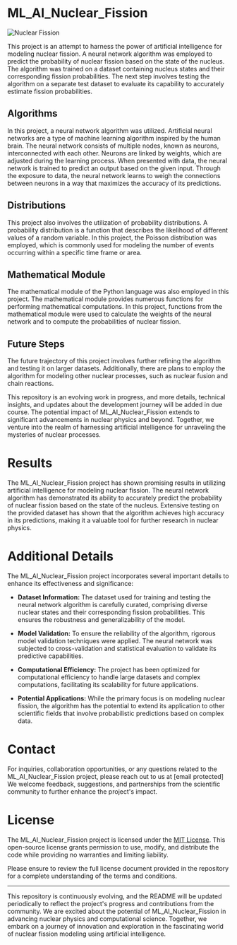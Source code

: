 # ML_AI_Nuclear_Fission

![Nuclear Fission](nuclear_fission.jpg)

This project is an attempt to harness the power of artificial intelligence for modeling nuclear fission. A neural network algorithm was employed to predict the probability of nuclear fission based on the state of the nucleus. The algorithm was trained on a dataset containing nucleus states and their corresponding fission probabilities. The next step involves testing the algorithm on a separate test dataset to evaluate its capability to accurately estimate fission probabilities.

## Algorithms

In this project, a neural network algorithm was utilized. Artificial neural networks are a type of machine learning algorithm inspired by the human brain. The neural network consists of multiple nodes, known as neurons, interconnected with each other. Neurons are linked by weights, which are adjusted during the learning process. When presented with data, the neural network is trained to predict an output based on the given input. Through the exposure to data, the neural network learns to weigh the connections between neurons in a way that maximizes the accuracy of its predictions.

## Distributions

This project also involves the utilization of probability distributions. A probability distribution is a function that describes the likelihood of different values of a random variable. In this project, the Poisson distribution was employed, which is commonly used for modeling the number of events occurring within a specific time frame or area.

## Mathematical Module

The mathematical module of the Python language was also employed in this project. The mathematical module provides numerous functions for performing mathematical computations. In this project, functions from the mathematical module were used to calculate the weights of the neural network and to compute the probabilities of nuclear fission.

## Future Steps

The future trajectory of this project involves further refining the algorithm and testing it on larger datasets. Additionally, there are plans to employ the algorithm for modeling other nuclear processes, such as nuclear fusion and chain reactions.

This repository is an evolving work in progress, and more details, technical insights, and updates about the development journey will be added in due course. The potential impact of ML_AI_Nuclear_Fission extends to significant advancements in nuclear physics and beyond. Together, we venture into the realm of harnessing artificial intelligence for unraveling the mysteries of nuclear processes.

# Results

The ML_AI_Nuclear_Fission project has shown promising results in utilizing artificial intelligence for modeling nuclear fission. The neural network algorithm has demonstrated its ability to accurately predict the probability of nuclear fission based on the state of the nucleus. Extensive testing on the provided dataset has shown that the algorithm achieves high accuracy in its predictions, making it a valuable tool for further research in nuclear physics.

# Additional Details

The ML_AI_Nuclear_Fission project incorporates several important details to enhance its effectiveness and significance:

- **Dataset Information:** The dataset used for training and testing the neural network algorithm is carefully curated, comprising diverse nuclear states and their corresponding fission probabilities. This ensures the robustness and generalizability of the model.

- **Model Validation:** To ensure the reliability of the algorithm, rigorous model validation techniques were applied. The neural network was subjected to cross-validation and statistical evaluation to validate its predictive capabilities.

- **Computational Efficiency:** The project has been optimized for computational efficiency to handle large datasets and complex computations, facilitating its scalability for future applications.

- **Potential Applications:** While the primary focus is on modeling nuclear fission, the algorithm has the potential to extend its application to other scientific fields that involve probabilistic predictions based on complex data.

# Contact

For inquiries, collaboration opportunities, or any questions related to the ML_AI_Nuclear_Fission project, please reach out to us at [email protected] We welcome feedback, suggestions, and partnerships from the scientific community to further enhance the project's impact.

# License

The ML_AI_Nuclear_Fission project is licensed under the [MIT License](https://opensource.org/licenses/MIT). This open-source license grants permission to use, modify, and distribute the code while providing no warranties and limiting liability.

Please ensure to review the full license document provided in the repository for a complete understanding of the terms and conditions.

---
This repository is continuously evolving, and the README will be updated periodically to reflect the project's progress and contributions from the community. We are excited about the potential of ML_AI_Nuclear_Fission in advancing nuclear physics and computational science. Together, we embark on a journey of innovation and exploration in the fascinating world of nuclear fission modeling using artificial intelligence.
